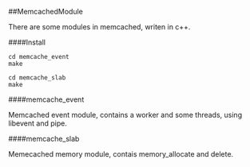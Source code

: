 ##MemcachedModule

There are some modules in memcached, writen in c++.

####Install

```
cd memcache_event
make
```

```
cd memcache_slab
make
```

####memcache_event

Memcached event module, contains a worker and some threads, using libevent and pipe.

####memcache_slab

Memecached memory module, contais memory_allocate and delete.

